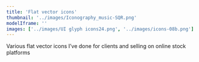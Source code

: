 ```yaml
---
title: 'Flat vector icons'
thumbnail: '../images/Iconography_music-SQR.png'
modelIframe: ''
images: ['../images/UI glyph icons24.png', '../images/icons-08b.png']
---
```


Various flat vector icons I’ve done for clients and
selling on online stock platforms
